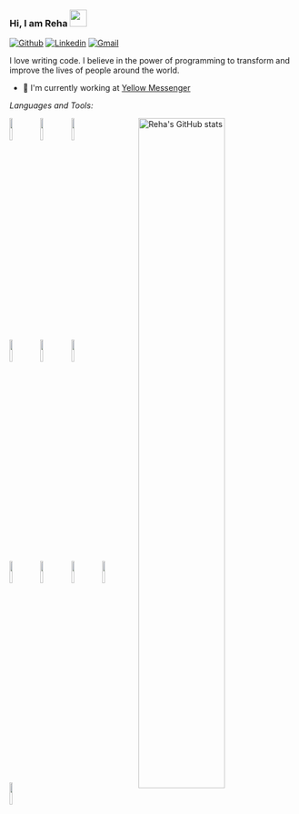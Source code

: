 ### Hi, I am Reha <img src="https://raw.githubusercontent.com/MartinHeinz/MartinHeinz/master/wave.gif" width="30px">
[![Github](https://img.shields.io/badge/-Github-000?style=flat&logo=Github&logoColor=white)](https://github.com/rehasantiago)
[![Linkedin](https://img.shields.io/badge/-LinkedIn-blue?style=flat&logo=Linkedin&logoColor=white)](https://www.linkedin.com/in/reha-santiago/)
[![Gmail](https://img.shields.io/badge/-Gmail-c14438?style=flat&logo=Gmail&logoColor=white)](mailto:santiagoreha.r@gmail.com)

I love writing code. I believe in the power of programming to transform and improve the lives of people around the world. 

- 🏢 I'm currently working at [Yellow Messenger](https://yellowmessenger.com/)


*Languages and Tools:* 
<p>
  <a href="https://github.com/rehasantiago">
    <img align="right" width="55%" src="https://github-readme-stats.vercel.app/api?username=rehasantiago&show_icons=true&line_height=27&count_private=true&include_all_commits=true" alt="Reha's GitHub stats"/>
</a>
  <code><img width="10%" src="https://www.vectorlogo.zone/logos/nodejs/nodejs-horizontal.svg"></code>
  <code><img width="10%" src="https://www.vectorlogo.zone/logos/reactjs/reactjs-ar21.svg"></code>
  <code><img width="10%" src="https://www.vectorlogo.zone/logos/python/python-ar21.svg"></code>
  <br />
  <code><img width="10%" src="https://www.vectorlogo.zone/logos/expressjs/expressjs-ar21.svg"></code>
  <code><img width="10%" src="https://www.vectorlogo.zone/logos/nginx/nginx-ar21.svg"></code>
  <code><img width="10%" src="https://www.vectorlogo.zone/logos/netlify/netlify-ar21.svg"></code>
  <br />
  <code><img width="10%" src="https://www.vectorlogo.zone/logos/djangoproject/djangoproject-ar21.svg"></code>
  <code><img width="10%" src="https://www.vectorlogo.zone/logos/graphql/graphql-ar21.svg"></code>
  <code><img width="10%" src="https://www.vectorlogo.zone/logos/mongodb/mongodb-ar21.svg"></code>
  <code><img width="10%" src="https://www.vectorlogo.zone/logos/docker/docker-ar21.svg"></code>
  <code><img width="10%" src="https://www.vectorlogo.zone/logos/npmjs/npmjs-ar21.svg"></code>
  
  
  <br />
</p>
